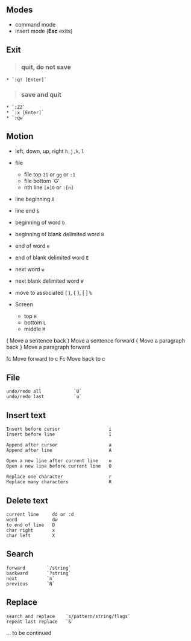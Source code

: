 ## Modes ##
  * command mode
  * insert mode (**Esc** exits)

## Exit ##
> ### quit, do not save ###
    * `:q! [Enter]`
> ### save and quit ###
    * `:ZZ`
    * `:x [Enter]`
    * `:qw`

## Motion ##
  * left, down, up, right             `h,j,k,l`

  * file
    * file top                          `1G` or `gg` or `:1`
    * file bottom                       `G'
    * nth line                          `[n]G` or `:[n]`

  * line beginning                    `0`
  * line end                          `$`

  * beginning of word                  `b`
  * beginning of blank delimited word  `B`
  * end of word                        `e`
  * end of blank delimited word        `E`
  * next word                          `w`
  * next blank delimited word          `W`
  * move to associated ( ), { }, [ ]   `%`

  * Screen
    * top     `H`
    * bottom  `L`
    * middle  `M`

(	Move a sentence back
)	Move a sentence forward
{	Move a paragraph back
}	Move a paragraph forward

fc	Move forward to c
Fc	Move back to c

## File ##
```
undo/redo all            `U`
undo/redo last           `u`
```


## Insert text ##
```
Insert before cursor                  i
Insert before line                    I

Append after cursor                   a
Append after line                     A

Open a new line after current line    o
Open a new line before current line   O

Replace one character                 r
Replace many characters               R
```

## Delete text ##
```
current line     dd or :d
word             dw
to end of line   D
char right       x
char left        X
```

## Search ##
```
forward        `/string`
backward       `?string`
next           `n`
previous       `N`
```

## Replace ##
```
search and replace    `s/pattern/string/flags`
repeat last replace   `&`
```




... to be continued